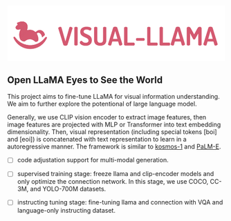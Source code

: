 <p align="center">
     <img src="figures/logo.png" alt="logo" width = "600">
     <br/>
</p>



## Open LLaMA Eyes to See the World

This project aims to fine-tune LLaMA for visual information understanding. We aim to further explore the potentional of large language model. 

Generally, we use CLIP vision encoder to extract image features, then image features are projected with MLP or Transformer into text embedding dimensionality. Then, visual representation (including special tokens [boi] and [eoi]) is concatenated with text representation to learn in a autoregressive manner. The framework is similar to [kosmos-1](https://arxiv.org/pdf/2302.14045.pdf) and [PaLM-E](https://palm-e.github.io/).


- [ ] code adjustation support for multi-modal generation.
- [ ] supervised training stage: freeze llama and clip-encoder models and only optimize the connection network. In this stage, we use COCO, CC-3M, and YOLO-700M datasets. 
- [ ] instructing tuning stage: fine-tuning llama and connection with VQA and language-only instructing dataset. 





